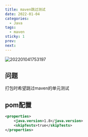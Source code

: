 ```yaml
---
title: maven跳过测试
date: 2022-01-04
categories:
  - Java
tags:
  - maven
sticky: 1
prev: 
next:
---
```


![202201041753197](https://gitee.com/snowyan/image/raw/master/2022/202201041753197.png)

<!-- more -->

## 问题

打包时希望跳过maven的单元测试

## pom配置

```xml
<properties>
    <java.version>1.8</java.version>
    <skipTests>true</skipTests>
</properties>
```


